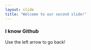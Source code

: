 ```yaml
---
layout: slide
title: "Welcome to our second slide!"
---
```

### I know Github
Use the left arrow to go back!
